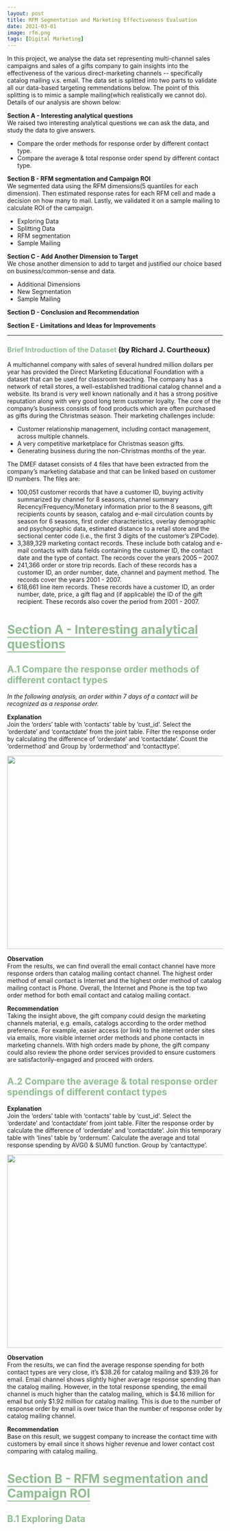 ```yaml
---
layout: post
title: RFM Segmentation and Marketing Effectiveness Evaluation
date: 2021-03-01
image: rfm.png
tags: [Digital Marketing]
---
```


In this project, we analyse the data set representing multi-channel sales campaigns and sales of a gifts company to gain insights into the effectiveness of the various direct-marketing channels -- specifically catalog mailing v.s. email. The data set is splitted into two parts to validate all our data-based targeting remmendations below. The point of this splitting is to mimic a sample mailing(which realistically we cannot do). Details of our analysis are shown below:  

**Section A - Interesting analytical questions**  
We raised two interesting analytical questions we can ask the data, and study the data to give answers.  
- Compare the order methods for response order by different contact type.  
- Compare the average & total response order spend by different contact type.  

**Section B - RFM segmentation and Campaign ROI**  
We segmented data using the RFM dimensions(5 quantiles for each dimension). Then estimated response rates for each RFM cell and made a decision on how many to mail. Lastly, we validated it on a sample mailing to calculate ROI of the campaign.  
- Exploring Data  
- Splitting Data  
- RFM segmentation  
- Sample Mailing  

**Section C - Add Another Dimension to Target**  
We chose another dimension to add to target and justified our choice based on business/common-sense and data.  
- Additional Dimensions  
- New Segmentation  
- Sample Mailing   

**Section D - Conclusion and Recommendation**  

**Section E - Limitations and Ideas for Improvements**  

***  

### <span style="color:DarkSeaGreen"> Brief Introduction of the Dataset </span> **(by Richard J. Courtheoux)** 
A multichannel company with sales of several hundred million dollars per year has provided the Direct Marketing Educational Foundation with a dataset that can be used for classroom teaching. The company has a network of retail stores, a well-established traditional catalog channel and a website. Its brand is very well known nationally and it has a strong positive reputation along with very good long term customer loyalty. The core of the company’s business consists of food products which are often purchased as gifts during the Christmas season. Their marketing challenges include:  
- Customer relationship management, including contact management, across multiple channels.  
- A very competitive marketplace for Christmas season gifts.  
- Generating business during the non-Christmas months of the year.  

The DMEF dataset consists of 4 files that have been extracted from the company’s marketing database and that can be linked based on customer ID numbers. The files are:
- 100,051 customer records that have a customer ID, buying activity summarized by channel for 8 seasons, channel summary Recency/Frequency/Monetary information prior to the 8 seasons, gift recipients counts by season, catalog and e-mail circulation counts by season for 6 seasons, first order characteristics, overlay demographic and psychographic data, estimated distance to a retail store and the sectional center code (i.e., the first 3 digits of the customer’s ZIPCode).  
- 3,389,329 marketing contact records. These include both catalog and e-mail contacts with data fields containing the customer ID, the contact date and the type of contact. The records cover the years 2005 – 2007.  
- 241,366 order or store trip records. Each of these records has a customer ID, an order number, date, channel and payment method. The records cover the years 2001 - 2007.  
- 618,661 line item records. These records have a customer ID, an order number, date, price, a gift flag and (if applicable) the ID of the gift recipient. These records also cover the period from 2001 - 2007.

# <span style="border-bottom:2px solid DarkSeaGreen;color:DarkSeaGreen">Section A - Interesting analytical questions</span>  

## <span style="color:DarkSeaGreen"> A.1 Compare the response order methods of different contact types </span> 

*In the following analysis, an order within 7 days of a contact will be recognized as a response order.*  

**Explanation**  
Join the ‘orders’ table with ‘contacts’ table by ‘cust_id’. Select the ‘orderdate’ and ‘contactdate’ from the joint table. Filter the response order by calculating the difference of ‘orderdate’ and ‘contactdate’. Count the ‘ordermethod’ and Group by ‘ordermethod’ and ‘contacttype’.

<p align="center">
<img src="{{site.baseurl}}/assets/img/RFM/1.jpg" height="450" width="600" />  
</p>

**Observation**  
From the results, we can find overall the email contact channel have more response orders than catalog mailing contact channel. The highest order method of email contact is Internet and the highest order method of catalog mailing contact is Phone. Overall, the Internet and Phone is the top two order method for both email contact and catalog mailing contact.  

**Recommendation**  
Taking the insight above, the gift company could design the marketing channels material, e.g. emails, catalogs according to the order method preference. For example, easier access (or link) to the internet order sites via emails, more visible internet order methods and phone contacts in marketing channels. With high orders made by phone, the gift company could also review the phone order services provided to ensure customers are satisfactorily-engaged and proceed with orders.  

## <span style="color:DarkSeaGreen"> A.2 Compare the average & total response order spendings of different contact types </span> 

**Explanation**  
Join the ‘orders’ table with ‘contacts’ table by ‘cust_id’. Select the ‘orderdate’ and ‘contactdate’ from joint table. Filter the response order by calculate the difference of ‘orderdate’ and ‘contactdate’. Join this temporary table with ‘lines’ table by ‘ordernum’. Calculate the average and total response spending by AVG() & SUM() function. Group by ‘cantacttype’.

<p align="center">
<img src="{{site.baseurl}}/assets/img/RFM/2.jpg" height="450" width="600" />  
</p>

**Observation**  
From the results, we can find the average response spending for both contact types are very close, it’s $38.26 for catalog mailing and $39.26 for email. Email channel shows slightly higher average response spending than the catalog mailing.
However, in the total response spending, the email channel is much higher than the catalog mailing, which is $4.16 million for email but only $1.92 million for catalog mailing. This is due to the number of response order by email is over twice than the number of response order by catalog mailing channel.  

**Recommendation**  
Base on this result, we suggest company to increase the contact time with customers by email since it shows higher revenue and lower contact cost comparing with catalog mailing.  

# <span style="border-bottom:2px solid DarkSeaGreen;color:DarkSeaGreen">Section B - RFM segmentation and Campaign ROI</span>  

## <span style="color:DarkSeaGreen"> B.1 Exploring Data </span>  











